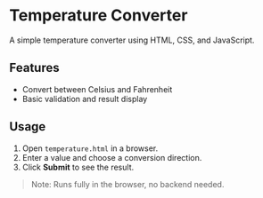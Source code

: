 # Temperature Converter

A simple temperature converter using HTML, CSS, and JavaScript.

## Features

- Convert between Celsius and Fahrenheit
- Basic validation and result display

## Usage

1. Open `temperature.html` in a browser.
2. Enter a value and choose a conversion direction.
3. Click **Submit** to see the result.

> Note: Runs fully in the browser, no backend needed.
